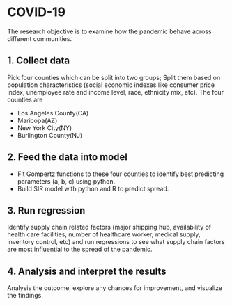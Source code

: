 # COVID-19
The research objective is to examine how the pandemic behave across different communities.

## 1. Collect data
Pick four counties which can be split into two groups;
Split them based on population characteristics (social economic indexes like consumer price index, unemployee rate and income level, race, ethnicity mix, etc). The four counties are 
- Los Angeles County(CA) 
- Maricopa(AZ)
- New York City(NY)
- Burlington County(NJ)

## 2. Feed the data into model
- Fit Gompertz functions to these four counties to identify best predicting parameters (a, b, c) using python. 
- Build SIR model with python and R to predict spread. 

## 3. Run regression 
Identify supply chain related factors (major shipping hub, availability of health care facilities, number of healthcare worker, medical supply, inventory control, etc) and run regressions to see what supply chain factors are most influential to the spread of the pandemic.

## 4. Analysis and interpret the results
Analysis the outcome, explore any chances for improvement, and visualize the findings. 
